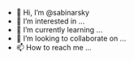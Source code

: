 - 👋 Hi, I’m @sabinarsky
- 👀 I’m interested in ...
- 🌱 I’m currently learning ...
- 💞️ I’m looking to collaborate on ...
- 📫 How to reach me ...

<!---
sabinarsky/sabinarsky is a ✨ special ✨ repository because its `README.md` (this file) appears on your GitHub profile.
You can click the Preview link to take a look at your changes.
--->
